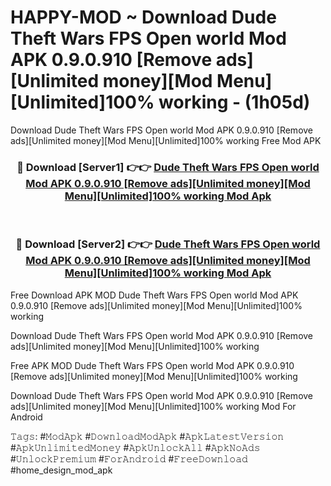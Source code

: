 # HAPPY-MOD ~ Download Dude Theft Wars FPS Open world Mod APK 0.9.0.910 [Remove ads][Unlimited money][Mod Menu][Unlimited]100% working - (1h05d)
Download Dude Theft Wars FPS Open world Mod APK 0.9.0.910 [Remove ads][Unlimited money][Mod Menu][Unlimited]100% working Free Mod APK

<div align="center">
<h3>🔴 Download [Server1] 👉👉 <a href="https://apk-comot.site?title=Dude_Theft_Wars_FPS_Open_world_Mod_APK_0.9.0.910_[Remove_ads][Unlimited_money][Mod_Menu][Unlimited]100%_working">Dude Theft Wars FPS Open world Mod APK 0.9.0.910 [Remove ads][Unlimited money][Mod Menu][Unlimited]100% working Mod Apk</a></h3><br>

<h3>🔴 Download [Server2] 👉👉 <a href="https://apk-comot.site?title=Dude_Theft_Wars_FPS_Open_world_Mod_APK_0.9.0.910_[Remove_ads][Unlimited_money][Mod_Menu][Unlimited]100%_working">Dude Theft Wars FPS Open world Mod APK 0.9.0.910 [Remove ads][Unlimited money][Mod Menu][Unlimited]100% working Mod Apk</a></h3>
</div>


Free Download APK MOD Dude Theft Wars FPS Open world Mod APK 0.9.0.910 [Remove ads][Unlimited money][Mod Menu][Unlimited]100% working

Download Dude Theft Wars FPS Open world Mod APK 0.9.0.910 [Remove ads][Unlimited money][Mod Menu][Unlimited]100% working 

Free APK MOD Dude Theft Wars FPS Open world Mod APK 0.9.0.910 [Remove ads][Unlimited money][Mod Menu][Unlimited]100% working 

Download Dude Theft Wars FPS Open world Mod APK 0.9.0.910 [Remove ads][Unlimited money][Mod Menu][Unlimited]100% working Mod For Android

𝚃𝚊𝚐𝚜: #𝙼𝚘𝚍𝙰𝚙𝚔 #𝙳𝚘𝚠𝚗𝚕𝚘𝚊𝚍𝙼𝚘𝚍𝙰𝚙𝚔 #𝙰𝚙𝚔𝙻𝚊𝚝𝚎𝚜𝚝𝚅𝚎𝚛𝚜𝚒𝚘𝚗 #𝙰𝚙𝚔𝚄𝚗𝚕𝚒𝚖𝚒𝚝𝚎𝚍𝙼𝚘𝚗𝚎𝚢 #𝙰𝚙𝚔𝚄𝚗𝚕𝚘𝚌𝚔𝙰𝚕𝚕 #𝙰𝚙𝚔𝙽𝚘𝙰𝚍𝚜 #𝚄𝚗𝚕𝚘𝚌𝚔𝙿𝚛𝚎𝚖𝚒𝚞𝚖 #𝙵𝚘𝚛𝙰𝚗𝚍𝚛𝚘𝚒𝚍 #𝙵𝚛𝚎𝚎𝙳𝚘𝚠𝚗𝚕𝚘𝚊𝚍 #home_design_mod_apk